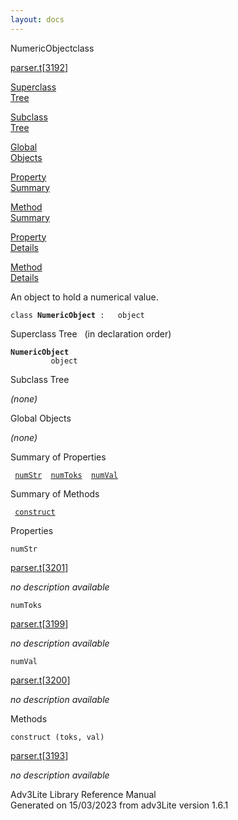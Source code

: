```yaml
---
layout: docs
---
```

<span class="title">NumericObject</span><span class="type">class</span>

[parser.t](../file/parser.t.html)\[[3192](../source/parser.t.html#3192)\]

[Superclass  
Tree](#_SuperClassTree_)

[Subclass  
Tree](#_SubClassTree_)

[Global  
Objects](#_ObjectSummary_)

[Property  
Summary](#_PropSummary_)

[Method  
Summary](#_MethodSummary_)

[Property  
Details](#_Properties_)

[Method  
Details](#_Methods_)

<div class="fdesc">

An object to hold a numerical value.

`class `**`NumericObject`**` :   object`

</div>

<span id="_SuperClassTree_"></span>

<div class="mjhd">

<span class="hdln">Superclass Tree</span>   (in declaration order)

</div>

**`NumericObject`**  
`         object`  
<span id="_SubClassTree_"></span>

<div class="mjhd">

<span class="hdln">Subclass Tree</span>  

</div>

*(none)* <span id="_ObjectSummary_"></span>

<div class="mjhd">

<span class="hdln">Global Objects</span>  

</div>

*(none)* <span id="_PropSummary_"></span>

<div class="mjhd">

<span class="hdln">Summary of Properties</span>  

</div>

` `[`numStr`](#numStr)`  `[`numToks`](#numToks)`  `[`numVal`](#numVal)`  `

<span id="_MethodSummary_"></span>

<div class="mjhd">

<span class="hdln">Summary of Methods</span>  

</div>

` `[`construct`](#construct)`  `

<span id="_Properties_"></span>

<div class="mjhd">

<span class="hdln">Properties</span>  

</div>

<span id="numStr"></span>

`numStr`

[parser.t](../file/parser.t.html)\[[3201](../source/parser.t.html#3201)\]

<div class="desc">

*no description available*

</div>

<span id="numToks"></span>

`numToks`

[parser.t](../file/parser.t.html)\[[3199](../source/parser.t.html#3199)\]

<div class="desc">

*no description available*

</div>

<span id="numVal"></span>

`numVal`

[parser.t](../file/parser.t.html)\[[3200](../source/parser.t.html#3200)\]

<div class="desc">

*no description available*

</div>

<span id="_Methods_"></span>

<div class="mjhd">

<span class="hdln">Methods</span>  

</div>

<span id="construct"></span>

`construct (toks, val)`

[parser.t](../file/parser.t.html)\[[3193](../source/parser.t.html#3193)\]

<div class="desc">

*no description available*

</div>

<div class="ftr">

Adv3Lite Library Reference Manual  
Generated on 15/03/2023 from adv3Lite version 1.6.1

</div>
